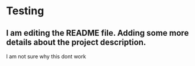 # Testing
## I am editing the README file. Adding some more details about the project description.
I am not sure why this dont work
